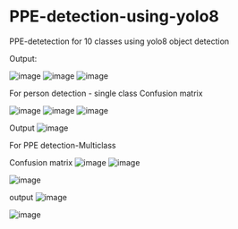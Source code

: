 # PPE-detection-using-yolo8
PPE-detetection for 10 classes using yolo8 object detection

Output:

![image](https://github.com/user-attachments/assets/d388af33-bafe-47f9-a486-06be15da0773)
![image](https://github.com/user-attachments/assets/2218a890-e399-4ab8-9244-b5acb7c7e5f7)
![image](https://github.com/user-attachments/assets/dbdb1da5-770d-4bea-9266-28d9c6f8f938)


For person detection - single class
Confusion matrix

![image](https://github.com/user-attachments/assets/75aad3f5-8a57-43a8-bd26-4910c45075ae)
![image](https://github.com/user-attachments/assets/c083a7f3-9143-4334-af1c-0be458b765ce)
![image](https://github.com/user-attachments/assets/070a598f-7951-44bc-830b-3640d0e337ee)


Output
![image](https://github.com/user-attachments/assets/07a74771-178d-4ede-a382-446b390f6dcf)

For PPE detection-Multiclass

Confusion matrix
![image](https://github.com/user-attachments/assets/59baa6bf-1e84-4486-888d-ab241e875bd1)
![image](https://github.com/user-attachments/assets/d8506479-d11d-4f7e-8ec2-7c77ab951a53)

![image](https://github.com/user-attachments/assets/9dae2d0d-cd29-4391-9cf6-97a876419aff)



output
![image](https://github.com/user-attachments/assets/1e77d80e-4b94-4d75-a655-71c671092f1a)

![image](https://github.com/user-attachments/assets/e420a09e-1179-4ba1-8d5a-b5996e9272a9)










